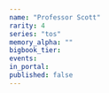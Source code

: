 ```yaml
---
name: "Professor Scott"
rarity: 4
series: "tos"
memory_alpha: ""
bigbook_tier:
events:
in_portal:
published: false
---
```

